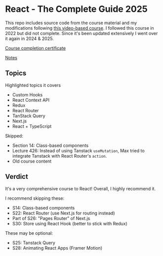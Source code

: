 # React - The Complete Guide 2025

This repo includes source code from the course material and my modifications following [this video-based course](https://www.udemy.com/course/react-the-complete-guide-incl-redux/). I followed this course in 2022 but did not complete. Since it's been updated extensively I went over it again in 2024 & 2025.

[Course completion certificate](https://www.udemy.com/certificate/UC-0f5201f4-8d6b-49f0-a604-a7282394d377/)

[Notes](/notes.md)

## Topics

Highlighted topics it covers

- Custom Hooks
- React Context API
- Redux
- React Router
- TanStack Query
- Next.js
- React + TypeScript

Skipped:

- Section 14: Class-based components
- Lecture 426: Instead of using Tanstack `useMutation`, Max tried to integrate Tanstack with React Router's `action`.
- Old course content

## Verdict

It's a very comprehensive course to React! Overall, I highly recommend it.

I recommend skipping these:

- S14: Class-based components
- S22: React Router (use Next.js for routing instead)
- Part of S26: "Pages Router" of Next.js
- S30: Store using React Hook (better to stick with Redux)

These may be optional:

- S25: Tanstack Query
- S28: Animating React Apps (Framer Motion)
